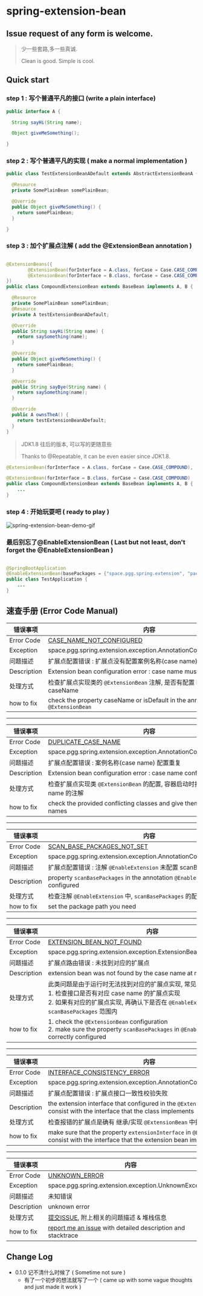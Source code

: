 # spring-extension-bean

## Issue request of any form is welcome.

> 少一些套路,多一些真诚.
>
> Clean is good. Simple is cool.

## Quick start

### step 1 : 写个普通平凡的接口 (write a plain interface)

```java
public interface A {

  String sayHi(String name);

  Object giveMeSomething();

}
```

### step 2 : 写个普通平凡的实现 ( make a normal implementation )

```java
public class TestExtensionBeanADefault extends AbstractExtensionBeanA {

  @Resource
  private SomePlainBean somePlainBean;

  @Override
  public Object giveMeSomething() {
    return somePlainBean;
  }

}
```

### step 3 : 加个扩展点注解 ( add the @ExtensionBean annotation )

```java

@ExtensionBeans({
        @ExtensionBean(forInterface = A.class, forCase = Case.CASE_COMPOUND),
        @ExtensionBean(forInterface = B.class, forCase = Case.CASE_COMPOUND)
})
public class CompoundExtensionBean extends BaseBean implements A, B {

  @Resource
  private SomePlainBean somePlainBean;
  @Resource
  private A testExtensionBeanADefault;

  @Override
  public String sayHi(String name) {
    return saySomething(name);
  }

  @Override
  public Object giveMeSomething() {
    return somePlainBean;
  }

  @Override
  public String sayBye(String name) {
    return saySomething(name);
  }

  @Override
  public A ownsTheA() {
    return testExtensionBeanADefault;
  }
}
```

> JDK1.8 往后的版本, 可以写的更随意些
>
> Thanks to @Repeatable, it can be even easier since JDK1.8.

```java
@ExtensionBean(forInterface = A.class, forCase = Case.CASE_COMPOUND),

@ExtensionBean(forInterface = B.class, forCase = Case.CASE_COMPOUND)
public class CompoundExtensionBean extends BaseBean implements A, B {
    ...
}
```

### step 4 : 开始玩耍吧 ( ready to play )

![spring-extension-bean-demo-gif](src/main/resources/spring-extension-bean-gif-demo.gif)

### 最后别忘了@EnableExtensionBean ( Last but not least, don't forget the @EnableExtensionBean )

```java

@SpringBootApplication
@EnableExtensionBean(basePackages = {"space.pgg.spring.extension", "packages.in.your.project"})
public class TestApplication {
    ...
}
```

## 速查手册 (Error Code Manual)

| 错误事项 | 内容 |
|---|---|
| Error Code | [CASE_NAME_NOT_CONFIGURED](#CASE_NAME_NOT_CONFIGURED) |
| Exception | space.pgg.spring.extension.exception.AnnotationConfigErrorException |
| 问题描述 | 扩展点配置错误 : 扩展点没有配置案例名称(case name)|
| Description | Extension bean configuration error : case name must be configured |
| 处理方式 | 检查扩展点实现类的 `@ExtensionBean` 注解, 是否有配置 isDefault 或者 caseName |
| how to fix | check the property caseName or isDefault in the annotation `@ExtensionBean`  |

---

| 错误事项 | 内容 |
|---|---|
| Error Code | [DUPLICATE_CASE_NAME](#DUPLICATE_CASE_NAME) |
| Exception | space.pgg.spring.extension.exception.AnnotationConfigErrorException |
| 问题描述 | 扩展点配置错误 : 案例名称(case name) 配置重复 |
| Description | Extension bean configuration error : case name conflict |
| 处理方式 | 检查扩展点实现类 `@ExtensionBean` 的配置, 容器启动时找到多个相同 case name 的注解  |
| how to fix | check the provided conflicting classes and give them proper case names |

---

| 错误事项 | 内容 |
|---|---|
| Error Code | [SCAN_BASE_PACKAGES_NOT_SET](#SCAN_BASE_PACKAGES_NOT_SET) |
| Exception | space.pgg.spring.extension.exception.AnnotationConfigErrorException |
| 问题描述 | 扩展点配置错误 : 注解 `@EnableExtension` 未配置 scanBasePackages |
| Description | property `scanBasePackages` in the annotation `@EnableExtension` is not configured |
| 处理方式 | 检查注解 `@EnableExtension` 中, `scanBasePackages` 的配置情况  |
| how to fix | set the package path you need |
---

| 错误事项 | 内容 |
|---|---|
| Error Code | [EXTENSION_BEAN_NOT_FOUND](#EXTENSION_BEAN_NOT_FOUND) |
| Exception | space.pgg.spring.extension.exception.ExtensionBeanNotFoundException |
| 问题描述 | 扩展点路由错误 : 未找到对应的扩展点 |
| Description | extension bean was not found by the case name at runtime |
| 处理方式 | 此类问题是由于运行时无法找到对应的扩展点实现, 常见于如下两种情况 <br/> 1. 检查接口是否有对应 case name 的扩展点实现 <br/>  2. 如果有对应的扩展点实现, 再确认下是否在 `@EnableExtension` 的 `scanBasePackages` 范围内 |
| how to fix | 1. check the `@ExtensionBean` configuration <br/> 2. make sure the property `scanBasePackages` in `@EnableExtensionBean` is correctly configured |
---

| 错误事项 | 内容 |
|---|---|
| Error Code | [INTERFACE_CONSISTENCY_ERROR](#INTERFACE_CONSISTENCY_ERROR) |
| Exception | space.pgg.spring.extension.exception.AnnotationConfigErrorException |
| 问题描述 | 扩展点配置错误 : 扩展点接口一致性校验失败 |
| Description | the extension interface that configured in the `@ExtensionBean` does not consist with the interface that the class implements |
| 处理方式 | 检查报错的扩展点是确有 继承/实现 `@ExtensionBean` 中指定的扩展点接口 |
| how to fix | make sure that the property `extensionInterface` in `@ExtensionBean` consist with the interface that the extension bean implements |

---

| 错误事项 | 内容 |
|---|---|
| Error Code | [UNKNOWN_ERROR](#UNKNOWN_ERROR) |
| Exception | space.pgg.spring.extension.exception.UnknownException |
| 问题描述 | 未知错误 |
| Description | unknown error |
| 处理方式 | [提交ISSUE](https://github.com/alwinlin23/spring-extension-bean/issues/new), 附上相关的问题描述 & 堆栈信息 |
| how to fix | [report me an issue](https://github.com/alwinlin23/spring-extension-bean/issues/new) with detailed description and stacktrace |

## Change Log

- 0.1.0 记不清什么时候了 ( Sometime not sure )
  - 有了一个初步的想法就写了一个 ( came up with some vague thoughts and just made it work )

```
